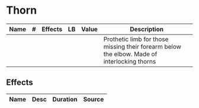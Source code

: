 # Thorn

| Name | # | Effects | LB | Value | Description                                                                                 |
| :--: | :-: | :-----: | :-: | :---: | ------------------------------------------------------------------------------------------- |
|      |  |        |    |      | Prothetic limb for those missing their forearm below the elbow. Made of interlocking thorns |

## Effects

| Name | Desc | Duration | Source |
| :--- | :--: | :------: | :----: |
